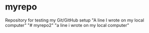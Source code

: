 # myrepo
Repository for testing my Git/GitHub setup
"A line I wrote on my local computer"
"# myrepo2" 
"a line i wrote on my local computer" 
